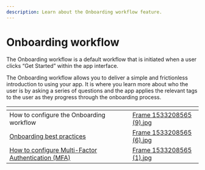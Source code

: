 ```yaml
---
description: Learn about the Onboarding workflow feature.
---
```


# Onboarding workflow

The Onboarding workflow is a default workflow that is initiated when a user clicks “Get Started” within the app interface.&#x20;

The Onboarding workflow allows you to deliver a simple and frictionless introduction to using your app. It is where you learn more about who the user is by asking a series of questions and the app applies the relevant tags to the user as they progress through the onboarding process.&#x20;

<table data-view="cards"><thead><tr><th></th><th></th><th></th><th data-hidden data-card-cover data-type="files"></th></tr></thead><tbody><tr><td>How to configure the Onboarding workflow</td><td></td><td></td><td><a href="../../../.gitbook/assets/Frame 1533208565 (9).jpg">Frame 1533208565 (9).jpg</a></td></tr><tr><td><a href="onboarding-best-practices.md">Onboarding best practices</a></td><td></td><td></td><td><a href="../../../.gitbook/assets/Frame 1533208565 (6).jpg">Frame 1533208565 (6).jpg</a></td></tr><tr><td><a href="how-to-configure-multi-factor-authentication-mfa.md">How to configure Multi-Factor Authentication (MFA)</a></td><td></td><td></td><td><a href="../../../.gitbook/assets/Frame 1533208565 (1).jpg">Frame 1533208565 (1).jpg</a></td></tr></tbody></table>


